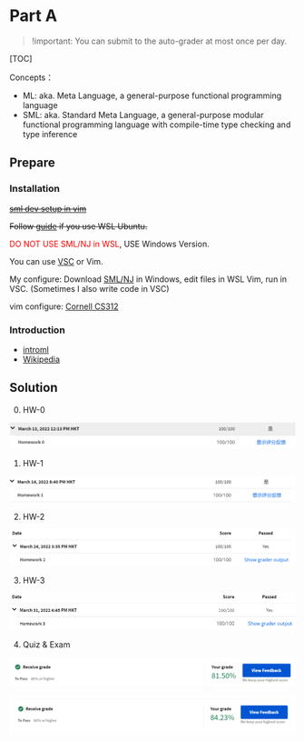 # Part A

> !important: You can submit to the auto-grader at most once per day.

[TOC]

Concepts：
* ML: aka. Meta Language, a general-purpose functional programming language
* SML: aka. Standard Meta Language, a general-purpose modular functional
  programming language with compile-time type checking and type inference

## Prepare

### Installation

<s>[sml dev setup in vim](https://blog.jez.io/sml-dev-setup/)</s>

<s>Follow [guide](http://www.smlnj.org/dist/working/110.95/install.html) if you use WSL Ubuntu.</s>

<font color=red>DO NOT USE SML/NJ in WSL</font>, USE Windows Version.

You can use [VSC](https://marketplace.visualstudio.com/items?itemName=vrjuliao.sml-environment) or Vim.

My configure: Download [SML/NJ](https://www.smlnj.org/) in Windows, edit files in WSL Vim, run in VSC. (Sometimes I also write code in VSC)

vim configure: [Cornell CS312](http://www.cs.cornell.edu/courses/cs312/2006fa/software/vimfiles.tar.gz)

### Introduction

* [introml](https://cs.lmu.edu/~ray/notes/introml/)
* [Wikipedia](https://en.wikipedia.org/wiki/Standard_ML)

## Solution

0. HW-0

![hw0](./img/hw0.png)

1. HW-1

![hw1](./img/hw1.png)

2. HW-2

![hw2](./img/hw2.png)

3. HW-3

![hw3](./img/hw3.png)

4. Quiz & Exam

![quiz](./img/quiz.png)

![exam](./img/exam.png)
